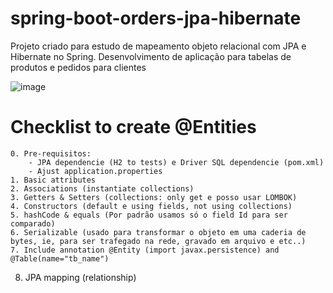 # spring-boot-orders-jpa-hibernate
Projeto criado para estudo de mapeamento objeto relacional com JPA e Hibernate no Spring. Desenvolvimento de aplicação para tabelas de produtos e pedidos para clientes

![image](https://user-images.githubusercontent.com/48540484/83987244-fa7b1880-a915-11ea-8a66-f59ee9cfce16.png)


# Checklist to create @Entities
	0. Pre-requisitos:
		- JPA dependencie (H2 to tests) e Driver SQL dependencie (pom.xml)
		- Ajust application.properties
	1. Basic attributes
	2. Associations (instantiate collections)
	3. Getters & Setters (collections: only get e posso usar LOMBOK)
	4. Constructors (default e using fields, not using collections)
	5. hashCode & equals (Por padrão usamos só o field Id para ser comparado)
	6. Serializable (usado para transformar o objeto em uma caderia de bytes, ie, para ser trafegado na rede, gravado em arquivo e etc..)
	7. Include annotation @Entity (import javax.persistence) and @Table(name="tb_name")
8. JPA mapping (relationship)
